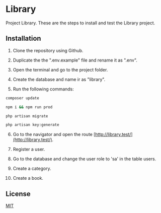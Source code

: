 # Library

Project Library.
These are the steps to install and test the Library project.

## Installation

1. Clone the repository using Github.

2. Duplicate the the ".env.example" file and rename it as ".env".

3. Open the terminal and go to the project folder.

4. Create the database and name ir as "library".

5. Run the following commands:

```bash
composer update

npm i && npm run prod

php artisan migrate

php artisan key:generate

```

6. Go to the navigator and open the route [http://library.test/](http://library.test/).

7. Register a user.

8. Go to the database and change the user role to 'sa' in the table users.

9. Create a category.

10. Create a book.

## License

[MIT](https://choosealicense.com/licenses/mit/)